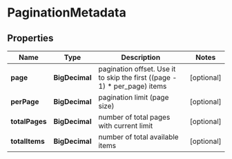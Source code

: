 

# PaginationMetadata


## Properties

Name | Type | Description | Notes
------------ | ------------- | ------------- | -------------
**page** | **BigDecimal** | pagination offset. Use it to skip the first ((page - 1) * per_page) items |  [optional]
**perPage** | **BigDecimal** | pagination limit (page size) |  [optional]
**totalPages** | **BigDecimal** | number of total pages with current limit |  [optional]
**totalItems** | **BigDecimal** | number of total available items |  [optional]



